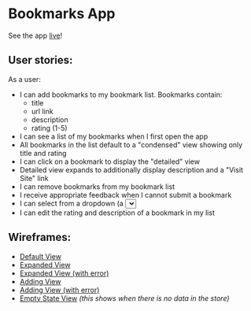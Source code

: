 # Bookmarks App
See the app [live](https://thinkful-ei-macaw.github.io/malcolmkiano-bookmarks-app/)!

## User stories:
As a user:
- I can add bookmarks to my bookmark list. Bookmarks contain:
  - title
  - url link
  - description
  - rating (1-5)
- I can see a list of my bookmarks when I first open the app
- All bookmarks in the list default to a "condensed" view showing only title and rating
- I can click on a bookmark to display the "detailed" view
- Detailed view expands to additionally display description and a "Visit Site" link
- I can remove bookmarks from my bookmark list
- I receive appropriate feedback when I cannot submit a bookmark
- I can select from a dropdown (a <select> element) a "minimum rating" to filter the list by all bookmarks rated at or above the chosen selection
- I can edit the rating and description of a bookmark in my list

## Wireframes:
- [Default View](https://thinkful-ei-macaw.github.io/malcolmkiano-bookmarks-app/wireframes/default.html)
- [Expanded View](https://thinkful-ei-macaw.github.io/malcolmkiano-bookmarks-app//wireframes/expanded.html)
- [Expanded View (with error)](https://thinkful-ei-macaw.github.io/malcolmkiano-bookmarks-app//wireframes/expanded-error.html)
- [Adding View](https://thinkful-ei-macaw.github.io/malcolmkiano-bookmarks-app//wireframes/adding.html)
- [Adding View (with error)](https://thinkful-ei-macaw.github.io/malcolmkiano-bookmarks-app//wireframes/adding-error.html)
- [Empty State View](https://thinkful-ei-macaw.github.io/malcolmkiano-bookmarks-app//wireframes/empty-state.html) _(this shows when there is no data in the store)_
